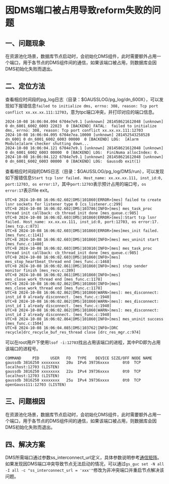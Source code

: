 # 因DMS端口被占用导致reform失败的问题

## 一、问题现象
在资源池化场景，数据库节点启动时，会初始化DMS组件，此时需要额外占用一个端口，用于各节点的DMS组件间的通信，如果该端口被占用，则数据库会因DMS初始化失败而退出。

## 二、定位方法
查看相应时间段的pg_log日志（目录：$GAUSSLOG/pg_log/dn_600X），可以发现如下报错信息`failed to initialize dms, errno: 308, reason: Tcp port conflict xx.xx.xx.111:12703`，意为tpc端口冲突，并打印对应的端口信息。
```
2024-10-08 16:06:04.094 6704e7e9.1 [unknown] 281458621612048 [unknown] 0 dn_6001_6002_6003 22023  0 [BACKEND] FATAL:  failed to initialize dms, errno: 308, reason: Tcp port conflict xx.xx.xx.111:12703
2024-10-08 16:06:04.095 6704e7ea.10000 [unknown] 281452543258528 dn_6001 0 dn_6001_6002_6003 00000  0 [BACKEND] LOG:  [Alarm Module]alarm checker shutting down...
2024-10-08 16:06:04.121 6704e7e9.1 [unknown] 281458621612048 [unknown] 0 dn_6001_6002_6003 00000  0 [BACKEND] LOG:  FiniNuma allocIndex: 0.
2024-10-08 16:06:04.122 6704e7e9.1 [unknown] 281458621612048 [unknown] 0 dn_6001_6002_6003 00000  0 [BACKEND] LOG:  Gaussdb exit(1)
```
查看相应时间段的DMS日志（目录：$GAUSSLOG/pg_log/DMS/run），可以发现如下报错信息`Start tcp lsnr failed. Host_name: xx.xx.xx.111, inst_id:0, port:12703, os error:17`，其中`port:12703`表示预计占用的端口号，`os error:17`表示file exit。
```
UTC+8 2024-10-08 16:06:02.602|DMS|101860|ERROR>[mes] failed to create lsnr sockets for listener type 0 [cs_listener.c:299]
UTC+8 2024-10-08 16:06:02.602|DMS|103786|INFO>[mes] mes_task_proc thread init callback: cb_thread_init done [mes_queue.c:985]
UTC+8 2024-10-08 16:06:02.603|DMS|101860|ERROR>[mes]:Start tcp lsnr failed. Host_name: xx.xx.xx.111, inst_id:0, port:12703, os error:17. [mes_tcp.c:873]
UTC+8 2024-10-08 16:06:02.603|DMS|101860|ERROR>[mes]mes_init failed. [mes_func.c:1141]
UTC+8 2024-10-08 16:06:02.603|DMS|101860|INFO>[mes] mes_uninit start [mes_func.c:1480]
UTC+8 2024-10-08 16:06:02.603|DMS|103810|INFO>[mes] mes_task_proc thread init callback: cb_thread_init done [mes_queue.c:985]
UTC+8 2024-10-08 16:06:02.603|DMS|101860|INFO>[mes] mes_stop_heartbeat_thread end [mes_func.c:1468]
UTC+8 2024-10-08 16:06:02.861|DMS|101860|INFO>[mes] stop sender monitor finish [mes_recv.c:289]
UTC+8 2024-10-08 16:06:02.861|DMS|101860|INFO>[mes] mes_close_work_thread end [mes_func.c:1178]
UTC+8 2024-10-08 16:06:02.862|DMS|101860|INFO>[mes] mes_close_work_thread end [mes_func.c:1178]
UTC+8 2024-10-08 16:06:02.862|DMS|101860|WARN>[mes]: mes_disconnect: inst_id 0 already disconnect. [mes_func.c:1940]
UTC+8 2024-10-08 16:06:02.862|DMS|101860|WARN>[mes]: mes_disconnect: inst_id 1 already disconnect. [mes_func.c:1940]
UTC+8 2024-10-08 16:06:02.862|DMS|101860|WARN>[mes]: mes_disconnect: inst_id 2 already disconnect. [mes_func.c:1940]
UTC+8 2024-10-08 16:06:02.864|DMS|101860|INFO>[mes] mes_uninit success [mes_func.c:1504]
UTC+8 2024-10-08 16:06:04.085|DMS|103762|INFO>[DRC recycle]drc_recycle_buf_res_thread close [drc_res_mgr.c:974]
```
可以在root用户下使用`lsof -i:12703`找出占用该端口的进程，其中PID即为占用该端口的进程号。
```
COMMAND     PID     USER   FD   TYPE    DEVICE SIZE/OFF NODE NAME
gaussdb 3816250 xxxxxxxx   20u  IPv6 39736xxxx      0t0  TCP localhost:12703 (LISTEN)
gaussdb 3816250 xxxxxxxx   22u  IPv4 39736xxxx      0t0  TCP localhost:12703 (LISTEN)
gaussdb 3816250 xxxxxxxx   25u  IPv4 39736xxxx      0t0  TCP openGauss111:12703 (LISTEN)
```

## 三、问题根因
在资源池化场景，数据库节点启动时，会初始化DMS组件，此时需要额外占用一个端口，用于各节点的DMS组件间的通信，如果该端口被占用，则数据库会因DMS初始化失败而退出。

## 四、解决方案
DMS所需端口通过参数ss_interconnect_url定义，具体参数说明参考[通信矩阵](../DatabaseReference/通信矩阵.md)。如果发现因DMS端口冲突导致节点无法启动的情况，可以通过`gs_guc set -N all -I all -c "ss_interconnect_url = 'xxx'"`修改为非冲突端口并重启节点解决该问题。